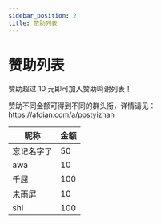 ```yaml
---
sidebar_position: 2
title: 赞助列表
---
```


# 赞助列表

赞助超过 10 元即可加入赞助鸣谢列表！

赞助不同金额可得到不同的群头衔，详情请见：https://afdian.com/a/postyizhan

| 昵称       | 金额 |
| ---        | ---  |
| 忘记名字了 | 50   |
| awa        | 10   |
| 千屈       | 100  |
| 未雨屏     | 10   |
| shi        | 100  |
